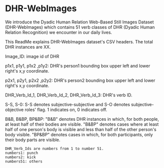 # DHR-WebImages
We introduce the Dyadic Human Relation Web-Based Still Images Dataset (DHR-WebImages) which contains 51 verb classes of DHR (Dyadic Human Relation Recognition) we encounter in our daily lives.

This ReadMe explains DHR-WebImages dataset's CSV headers. The total DHR instances are XX.

Image_ID: image id of DHR

p1x1,	p1y1,	p1x2 ,p1y2: DHR's person1 bounding box upper left and lower right's x,y coordinate.

p2x1,	p2y1,	p2x2 ,p2y2: DHR's person2 bounding box upper left and lower right's x,y coordinate.

DHR_Verb_Id_1,	DHR_Verb_Id_2,	DHR_Verb_Id_3: DHR's verb ID.

S-S, S-0: S-S denotes subjective-subjective and S-O denotes subjective-objective roles' flag. 1 indicates on, 0 indicates off.

B&B, B&BP, BP&BP: "B&B" denotes DHR instances in which, for both people, at least half of their bodies are visible. "B&BP" denotes cases where at least half of one person's body is visible and less than half of the other person's body visible. "BP\&BP" denotes cases in which, for both participants, only their body parts are visible.
~~~~~~~~~~~~~~~~~~~~~~~~~~~~~~~~~~~~~~~~~~~~~
DHR_Verb_Ids are numbers from 1 to number 51.
numbers1: punch
numbers2: kick
numbers51: others

